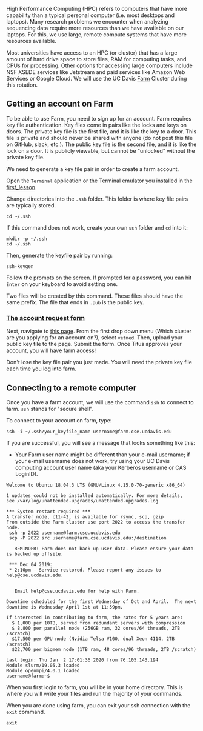 High Performance Computing (HPC) refers to computers that have more capability than a typical personal computer 
(i.e. most desktops and laptops). 
Many research problems we encounter when analyzing sequencing data require more resources than we have available on our laptops.
For this, we use large, remote compute systems that have more resources available. 

Most universities have access to an HPC (or cluster) that has a large amount of hard drive space to store files, RAM for computing tasks, and CPUs for processing.
Other options for accessing large computers include NSF XSEDE services like Jetstream and paid services like Amazon Web Services or Google Cloud.
We will use the UC Davis [Farm](https://wiki.cse.ucdavis.edu/support/systems/farm) Cluster during this rotation.

## Getting an account on Farm

To be able to use Farm, you need to sign up for an account. 
Farm requires key file authentication.
Key files come in pairs like the locks and keys on doors. 
The private key file is the first file, and it is like the key to a door. 
This file is private and should never be shared with anyone (do not post this file on GitHub, slack, etc.). 
The public key file is the second file, and it is like the lock on a door.
It is publicly viewable, but cannot be "unlocked" without the private key file. 

We need to generate a key file pair in order to create a farm account. 

Open the `Terminal` application or the Terminal emulator you installed in the [first_lesson](index.md).

Change directories into the `.ssh` folder.
This folder is where key file pairs are typically stored.

```
cd ~/.ssh
```

If this command does not work, create your own `ssh` folder and `cd` into it:
```
mkdir -p ~/.ssh
cd ~/.ssh
```

Then, generate the keyfile pair by running:
```
ssh-keygen
```

Follow the prompts on the screen. If prompted for a password, you can hit `Enter` on your keyboard to avoid setting one.

Two files will be created by this command. 
These files should have the same prefix.
The file that ends in `.pub` is the public key.

### [The account request form](https://hippo.ucdavis.edu/Farm/active)

Next, navigate to [this page](https://hippo.ucdavis.edu/Farm/active).
From the first drop down menu (Which cluster are you applying for an account on?), select `vetmed`.
Then, upload your public key file to the page.
Submit the form.
Once Titus approves your account, you will have farm access!

Don't lose the key file pair you just made. 
You will need the private key file each time you log into farm.


## Connecting to a remote computer 

Once you have a farm account, we will use the command `ssh` to connect to farm. 
`ssh` stands for "secure shell". 

To connect to your account on farm, type:

```
ssh -i ~/.ssh/your_keyfile_name username@farm.cse.ucdavis.edu
```

If you are successful, you will see a message that looks something like this:
* Your Farm user name might be different than your e-mail username; if your e-mail username does not work, try using your UC Davis computing account user name (aka your Kerberos username or CAS LoginID).

```
Welcome to Ubuntu 18.04.3 LTS (GNU/Linux 4.15.0-70-generic x86_64)

1 updates could not be installed automatically. For more details,
see /var/log/unattended-upgrades/unattended-upgrades.log

*** System restart required ***
A transfer node, c11-42, is available for rsync, scp, gzip
From outside the Farm cluster use port 2022 to access the transfer node.
 ssh -p 2022 username@farm.cse.ucdavis.edu
 scp -P 2022 src username@farm.cse.ucdavis.edu:/destination

   REMINDER: Farm does not back up user data. Please ensure your data is backed up offsite.

 *** Dec 04 2019:
 * 2:10pm - Service restored. Please report any issues to help@cse.ucdavis.edu.


   Email help@cse.ucdavis.edu for help with Farm.

Downtime scheduled for the first Wednesday of Oct and April.  The next downtime is Wednesday April 1st at 11:59pm.

If interested in contributing to farm, the rates for 5 years are:
  $ 1,000 per 10TB, served from redundant servers with compression
  $ 8,800 per parallel node (256GB ram, 32 cores/64 threads, 2TB /scratch)
  $17,500 per GPU node (Nvidia Telsa V100, dual Xeon 4114, 2TB /scratch)
  $22,700 per bigmem node (1TB ram, 48 cores/96 threads, 2TB /scratch)

Last login: Thu Jan  2 17:01:36 2020 from 76.105.143.194
Module slurm/19.05.3 loaded
Module openmpi/4.0.1 loaded
username@farm:~$
```

When you first login to farm, you will be in your home directory.
This is where you will write your files and run the majority of your commands. 

When you are done using farm, you can exit your ssh connection with the `exit` command.

```
exit
```
